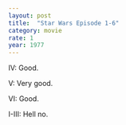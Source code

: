 ```yaml
---
layout: post
title:  "Star Wars Episode 1-6"
category: movie
rate: 1
year: 1977
---
```


IV: Good.

V: Very good.

VI: Good.

I-III: Hell no.